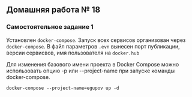## Домашняя работа № 18

### Самостоятельное задание 1

Установлен `docker-compose`. Запуск всех сервисов организован через `docker-compose`.
В файл параметров `.evn` вынесен порт публикации, версии сервисвов, имя пользователя на `docker.hub`


Для изменения базового имени проекта в Docker Compose можно использовать опцию -p или --project-name при запуске команды docker-compose.
```
docker-compose --project-name=egupov up -d
```
